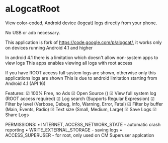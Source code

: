 aLogcatRoot
===========

View color-coded,  Android device (logcat) logs directly from your phone.

No USB or adb necessary.

This application is fork of https://code.google.com/p/alogcat/, it works only on devices running Android 4.1 and higher

In android 4.1 there is a limitation which doesn't allow non-system apps to view logs
This apps enables viewing all logs with root access

If you have ROOT access full system logs are shown, otherwise only this applications logs are shown
This is due to android limitation starting from Android 4.1 (API 16)

Features:
☑ 100% Free, no Ads
☑ Open Source ()
☑ View full system log (ROOT access required)
☑ Log search (Supports Regular Expression)
☑ Filter by level (Verbose, Debug, Info, Warning, Error, Fatal)
☑ Filter by buffer (Main, Events, Radio)
☑ Text size (Small, Medium, Large)
☑ Save Logs
☑ Share Logs

PERMISSIONS:
• INTERNET, ACCESS_NETWORK_STATE - automatic crash reporting
• WRITE_EXTERNAL_STORAGE - saving logs
• ACCESS_SUPERUSER - for root, only used on CM Superuser applcation
